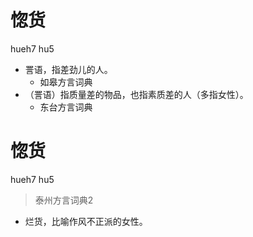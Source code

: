 # 惚货
hueh7 hu5
+ 詈语，指差劲儿的人。
  * 如皋方言词典
+ （詈语）指质量差的物品，也指素质差的人（多指女性）。
  * 东台方言词典

# 惚货
hueh7 hu5
> 泰州方言词典2
- 烂货，比喻作风不正派的女性。
